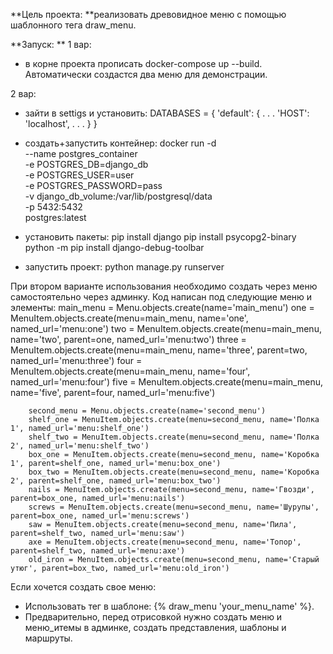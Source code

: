 **Цель проекта: **реализовать древовидное меню с помощью шаблонного тега draw_menu. 

**Запуск: **
1 вар: 
  - в корне проекта прописать docker-compose up --build. Автоматически создастся два меню для демонстрации.

2 вар:
- зайти в settigs и установить:
DATABASES = {
  'default': {
      . . .
      'HOST': 'localhost',
      . . .
  }
} 

- создать+запустить контейнер:
docker run -d \
  --name postgres_container \
  -e POSTGRES_DB=django_db \
  -e POSTGRES_USER=user \
  -e POSTGRES_PASSWORD=pass \
  -v django_db_volume:/var/lib/postgresql/data \
  -p 5432:5432 \
  postgres:latest

- установить пакеты:
  pip install django
  pip install psycopg2-binary
  python -m pip install django-debug-toolbar

- запустить проект: python manage.py runserver

При втором варианте использования необходимо создать через меню самостоятельно через админку.
Код написан под следующие меню и элементы:
        main_menu = Menu.objects.create(name='main_menu')
        one = MenuItem.objects.create(menu=main_menu, name='one', named_url='menu:one')
        two = MenuItem.objects.create(menu=main_menu, name='two', parent=one, named_url='menu:two')
        three = MenuItem.objects.create(menu=main_menu, name='three', parent=two, named_url='menu:three')
        four = MenuItem.objects.create(menu=main_menu, name='four', named_url='menu:four')
        five = MenuItem.objects.create(menu=main_menu, name='five', parent=four, named_url='menu:five')

        second_menu = Menu.objects.create(name='second_menu')
        shelf_one = MenuItem.objects.create(menu=second_menu, name='Полка 1', named_url='menu:shelf_one')
        shelf_two = MenuItem.objects.create(menu=second_menu, name='Полка 2', named_url='menu:shelf_two')
        box_one = MenuItem.objects.create(menu=second_menu, name='Коробка 1', parent=shelf_one, named_url='menu:box_one')
        box_two = MenuItem.objects.create(menu=second_menu, name='Коробка 2', parent=shelf_one, named_url='menu:box_two')
        nails = MenuItem.objects.create(menu=second_menu, name='Гвозди', parent=box_one, named_url='menu:nails')
        screws = MenuItem.objects.create(menu=second_menu, name='Шурупы', parent=box_one, named_url='menu:screws')
        saw = MenuItem.objects.create(menu=second_menu, name='Пила', parent=shelf_two, named_url='menu:saw')
        axe = MenuItem.objects.create(menu=second_menu, name='Топор', parent=shelf_two, named_url='menu:axe')
        old_iron = MenuItem.objects.create(menu=second_menu, name='Старый утюг', parent=box_two, named_url='menu:old_iron')

Если хочется создать свое меню:
  - Использовать тег в шаблоне: {% draw_menu 'your_menu_name' %}.
  - Предварительно, перед отрисовкой нужно создать меню и меню_итемы в админке, создать представления, шаблоны и маршруты.

